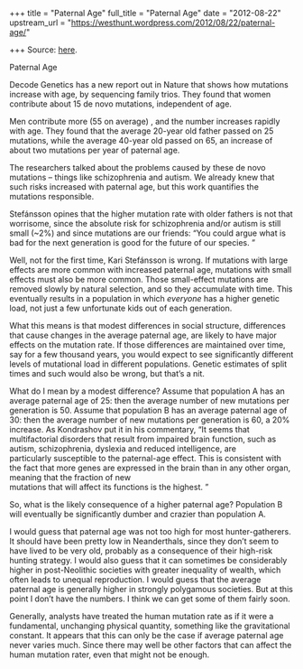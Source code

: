 +++
title = "Paternal Age"
full_title = "Paternal Age"
date = "2012-08-22"
upstream_url = "https://westhunt.wordpress.com/2012/08/22/paternal-age/"

+++
Source: [here](https://westhunt.wordpress.com/2012/08/22/paternal-age/).

Paternal Age

Decode Genetics has a new report out in Nature that shows how mutations
increase with age, by sequencing family trios. They found that women
contribute about 15 de novo mutations, independent of age.

Men contribute more (55 on average) , and the number increases rapidly
with age. They found that the average 20-year old father passed on 25
mutations, while the average 40-year old passed on 65, an increase of
about two mutations per year of paternal age.

The researchers talked about the problems caused by these de novo
mutations – things like schizophrenia and autism. We already knew that
such risks increased with paternal age, but this work quantifies the
mutations responsible.

Stefánsson opines that the higher mutation rate with older fathers is
not that worrisome, since the absolute risk for schizophrenia and/or
autism is still small (\~2%) and since mutations are our friends: “You
could argue what is bad for the next generation is good for the future
of our species. ”

Well, not for the first time, Kari Stefánsson is wrong. If mutations
with large effects are more common with increased paternal age,
mutations with small effects must also be more common. Those
small-effect mutations are removed slowly by natural selection, and so
they accumulate with time. This eventually results in a population in
which *everyone* has a higher genetic load, not just a few unfortunate
kids out of each generation.

What this means is that modest differences in social structure,
differences that cause changes in the average paternal age, are likely
to have major effects on the mutation rate. If those differences are
maintained over time, say for a few thousand years, you would expect to
see significantly different levels of mutational load in different
populations. Genetic estimates of split times and such would also be
wrong, but that’s a nit.

What do I mean by a modest difference? Assume that population A has an
average paternal age of 25: then the average number of new mutations per
generation is 50. Assume that population B has an average paternal age
of 30: then the average number of new mutations per generation is 60, a
20% increase. As Kondrashov put it in his commentary, “It seems that
multifactorial disorders that result from impaired brain function, such
as autism, schizophrenia, dyslexia and reduced intelligence, are  
particularly susceptible to the paternal-age effect. This is consistent
with the fact that more genes are expressed in the brain than in any
other organ, meaning that the fraction of new  
mutations that will affect its functions is the highest. ”

So, what is the likely consequence of a higher paternal age?
Population B will eventually be significantly dumber and crazier than
population A.

I would guess that paternal age was not too high for most
hunter-gatherers. It should have been pretty low in Neanderthals, since
they don’t seem to have lived to be very old, probably as a consequence
of their high-risk hunting strategy. I would also guess that it can
sometimes be considerably higher in post-Neolithic societies with
greater inequality of wealth, which often leads to unequal reproduction.
I would guess that the average paternal age is generally higher in
strongly polygamous societies. But at this point I don’t have the
numbers. I think we can get some of them fairly soon.

Generally, analysts have treated the human mutation rate as if it were a
fundamental, unchanging physical quantity, something like the
gravitational constant. It appears that this can only be the case if
average paternal age never varies much. Since there may well be other
factors that can affect the human mutation rater, even that might not be
enough.

